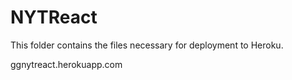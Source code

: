 # NYTReact

This folder contains the files necessary for deployment to Heroku.

ggnytreact.herokuapp.com

